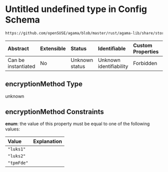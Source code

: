 # Untitled undefined type in Config Schema

```txt
https://github.com/openSUSE/agama/blob/master/rust/agama-lib/share/storage.model.schema.json#/$defs/encryptionMethod
```



| Abstract            | Extensible | Status         | Identifiable            | Custom Properties | Additional Properties | Access Restrictions | Defined In                                                                      |
| :------------------ | :--------- | :------------- | :---------------------- | :---------------- | :-------------------- | :------------------ | :------------------------------------------------------------------------------ |
| Can be instantiated | No         | Unknown status | Unknown identifiability | Forbidden         | Allowed               | none                | [storage.model.schema.json\*](storage.model.schema.json "open original schema") |

## encryptionMethod Type

unknown

## encryptionMethod Constraints

**enum**: the value of this property must be equal to one of the following values:

| Value      | Explanation |
| :--------- | :---------- |
| `"luks1"`  |             |
| `"luks2"`  |             |
| `"tpmFde"` |             |
